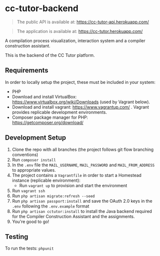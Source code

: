 # cc-tutor-backend

> The public API is available at: https://cc-tutor-api.herokuapp.com/

> The application is available at: https://cc-tutor.herokuapp.com/

A compilation process visualization, interaction system and a compiler construction assistant.

This is the backend of the CC Tutor platform.

## Requirements

In order to locally setup the project, these must be included in your system:

- PHP
- Download and install VirtualBox: https://www.virtualbox.org/wiki/Downloads (used by Vagrant below).
- Download and install vagrant: https://www.vagrantup.com/ . Vagrant provides replicable development environments.
- Composer package manager for PHP: https://getcomposer.org/download/

## Development Setup

1. Clone the repo with all branches (the project follows git flow branching conventions)
2. Run `composer install`
3. In the `.env` file the `MAIL_USERNAME`, `MAIL_PASSWORD` and `MAIL_FROM_ADDRESS` to appropriate values.
4. The project contains a `Vagrantfile` in order to start a Homestead instance (replicable environment):
    - Run `vagrant up` to provision and start the environment
5. Run `vagrant ssh`
6. Run `php artisan migrate:refresh --seed`
7. Run `php artisan passport:install` and save the OAuth 2.0 keys in the `.env` following the `.env.example` format
8. Run `php artisan cctutor:install` to install the Java backend required for the Compiler Construction Assistant and the assignments.
9. You're good to go!

## Testing

To run the tests: `phpunit`
